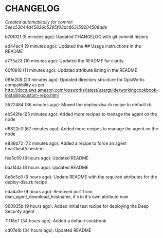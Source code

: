 # CHANGELOG
*Created automatically for commit 5eec53044d45836c5295f03dc863159204508ade*

b70f02f (5 minutes ago): Updated CHANGELOG with git commit history

ed44ec4 (9 minutes ago): Updated the ## Usage instructions in the README

a775a23 (10 minutes ago): Updated the README for clarity

60f0918 (11 minutes ago): Updated attribute listing in the README

08fe208 (23 minutes ago): Updated directory structure for OpsWorks compatibility as per http://docs.aws.amazon.com/opsworks/latest/userguide/workingcookbook-installingcustom-repo.html

3522484 (36 minutes ago): Moved the deploy-dsa.rb recipe to default.rb

eb542fe (65 minutes ago): Added more recipes to manage the agent on the node

d6822c0 (67 minutes ago): Added more recipes to manage the agent on the node

e836b72 (72 minutes ago): Added a recipe to force an agent heartbeat/check-in

fea5c69 (8 hours ago): Updated README

baaf4da (8 hours ago): Updated README

8e8c5c8 (9 hours ago): Update README with the required attributes for the deploy-dsa.rb recipe

eda4a3e (9 hours ago): Removed port from dsm_agent_download_hostname, it's in it's own attribute now

960935b (9 hours ago): Added initial test recipe for deploying the Deep Security agent

11118e7 (34 hours ago): Added a default cookbook

cd07e1b (34 hours ago): Updated README

